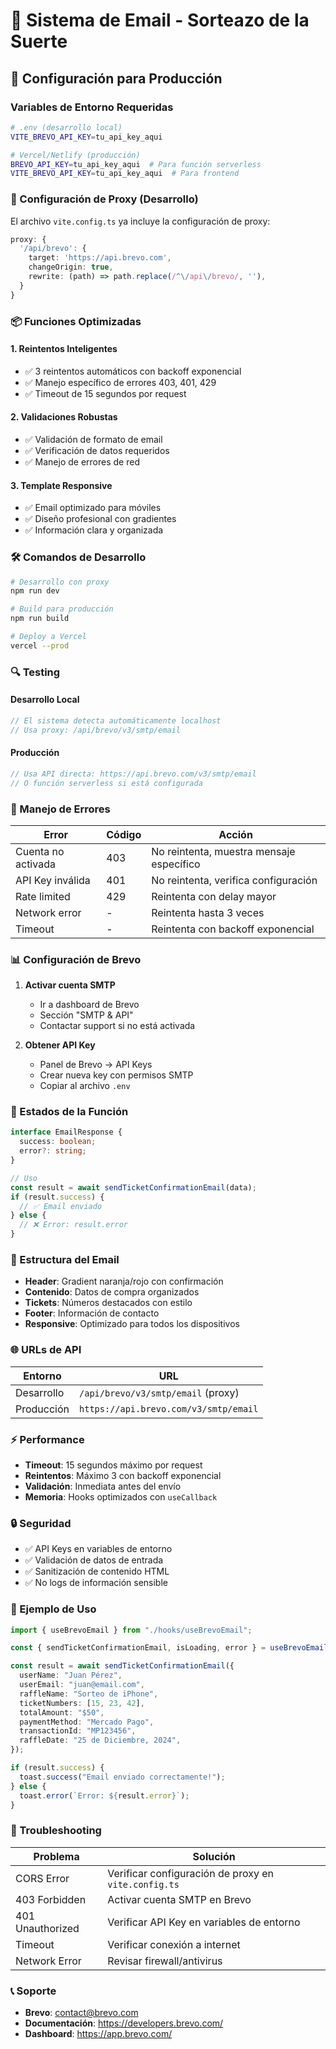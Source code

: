 # 📧 Sistema de Email - Sorteazo de la Suerte

## 🚀 Configuración para Producción

### Variables de Entorno Requeridas

```bash
# .env (desarrollo local)
VITE_BREVO_API_KEY=tu_api_key_aqui

# Vercel/Netlify (producción)
BREVO_API_KEY=tu_api_key_aqui  # Para función serverless
VITE_BREVO_API_KEY=tu_api_key_aqui  # Para frontend
```

### 🔧 Configuración de Proxy (Desarrollo)

El archivo `vite.config.ts` ya incluye la configuración de proxy:

```typescript
proxy: {
  '/api/brevo': {
    target: 'https://api.brevo.com',
    changeOrigin: true,
    rewrite: (path) => path.replace(/^\/api\/brevo/, ''),
  }
}
```

### 📦 Funciones Optimizadas

#### 1. **Reintentos Inteligentes**

- ✅ 3 reintentos automáticos con backoff exponencial
- ✅ Manejo específico de errores 403, 401, 429
- ✅ Timeout de 15 segundos por request

#### 2. **Validaciones Robustas**

- ✅ Validación de formato de email
- ✅ Verificación de datos requeridos
- ✅ Manejo de errores de red

#### 3. **Template Responsive**

- ✅ Email optimizado para móviles
- ✅ Diseño profesional con gradientes
- ✅ Información clara y organizada

### 🛠️ Comandos de Desarrollo

```bash
# Desarrollo con proxy
npm run dev

# Build para producción
npm run build

# Deploy a Vercel
vercel --prod
```

### 🔍 Testing

#### Desarrollo Local

```javascript
// El sistema detecta automáticamente localhost
// Usa proxy: /api/brevo/v3/smtp/email
```

#### Producción

```javascript
// Usa API directa: https://api.brevo.com/v3/smtp/email
// O función serverless si está configurada
```

### 🚨 Manejo de Errores

| Error              | Código | Acción                                   |
| ------------------ | ------ | ---------------------------------------- |
| Cuenta no activada | 403    | No reintenta, muestra mensaje específico |
| API Key inválida   | 401    | No reintenta, verifica configuración     |
| Rate limited       | 429    | Reintenta con delay mayor                |
| Network error      | -      | Reintenta hasta 3 veces                  |
| Timeout            | -      | Reintenta con backoff exponencial        |

### 📊 Configuración de Brevo

1. **Activar cuenta SMTP**

   - Ir a dashboard de Brevo
   - Sección "SMTP & API"
   - Contactar support si no está activada

2. **Obtener API Key**
   - Panel de Brevo → API Keys
   - Crear nueva key con permisos SMTP
   - Copiar al archivo `.env`

### 🔄 Estados de la Función

```typescript
interface EmailResponse {
  success: boolean;
  error?: string;
}

// Uso
const result = await sendTicketConfirmationEmail(data);
if (result.success) {
  // ✅ Email enviado
} else {
  // ❌ Error: result.error
}
```

### 📱 Estructura del Email

- **Header**: Gradient naranja/rojo con confirmación
- **Contenido**: Datos de compra organizados
- **Tickets**: Números destacados con estilo
- **Footer**: Información de contacto
- **Responsive**: Optimizado para todos los dispositivos

### 🌐 URLs de API

| Entorno    | URL                                   |
| ---------- | ------------------------------------- |
| Desarrollo | `/api/brevo/v3/smtp/email` (proxy)    |
| Producción | `https://api.brevo.com/v3/smtp/email` |

### ⚡ Performance

- **Timeout**: 15 segundos máximo por request
- **Reintentos**: Máximo 3 con backoff exponencial
- **Validación**: Inmediata antes del envío
- **Memoria**: Hooks optimizados con `useCallback`

### 🔒 Seguridad

- ✅ API Keys en variables de entorno
- ✅ Validación de datos de entrada
- ✅ Sanitización de contenido HTML
- ✅ No logs de información sensible

### 📝 Ejemplo de Uso

```typescript
import { useBrevoEmail } from "./hooks/useBrevoEmail";

const { sendTicketConfirmationEmail, isLoading, error } = useBrevoEmail();

const result = await sendTicketConfirmationEmail({
  userName: "Juan Pérez",
  userEmail: "juan@email.com",
  raffleName: "Sorteo de iPhone",
  ticketNumbers: [15, 23, 42],
  totalAmount: "$50",
  paymentMethod: "Mercado Pago",
  transactionId: "MP123456",
  raffleDate: "25 de Diciembre, 2024",
});

if (result.success) {
  toast.success("Email enviado correctamente!");
} else {
  toast.error(`Error: ${result.error}`);
}
```

### 🐛 Troubleshooting

| Problema         | Solución                                             |
| ---------------- | ---------------------------------------------------- |
| CORS Error       | Verificar configuración de proxy en `vite.config.ts` |
| 403 Forbidden    | Activar cuenta SMTP en Brevo                         |
| 401 Unauthorized | Verificar API Key en variables de entorno            |
| Timeout          | Verificar conexión a internet                        |
| Network Error    | Revisar firewall/antivirus                           |

### 📞 Soporte

- **Brevo**: contact@brevo.com
- **Documentación**: https://developers.brevo.com/
- **Dashboard**: https://app.brevo.com/
